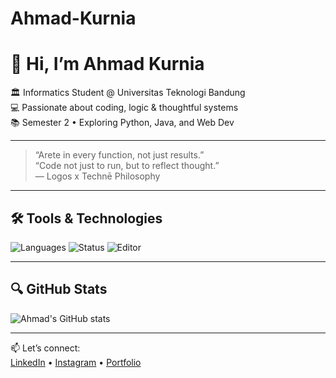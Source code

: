 # Ahmad-Kurnia
# 👋 Hi, I’m Ahmad Kurnia  
🏛 Informatics Student @ Universitas Teknologi Bandung  
💻 Passionate about coding, logic & thoughtful systems  
📚 Semester 2 • Exploring Python, Java, and Web Dev  

---

> “Arete in every function, not just results.”  
> “Code not just to run, but to reflect thought.”  
> — Logos x Technē Philosophy

---

## 🛠️ Tools & Technologies
![Languages](https://img.shields.io/badge/code-Java-blue)
![Status](https://img.shields.io/badge/learning-Python-yellow)
![Editor](https://img.shields.io/badge/editor-VS%20Code-purple)

---

## 🔍 GitHub Stats  
![Ahmad's GitHub stats](https://github-readme-stats.vercel.app/api?username=ahmadkurnia&show_icons=true&theme=dark)

---

📫 Let’s connect:  
[LinkedIn](https://www.linkedin.com/in/ahmad-kurnia-488a82330) • [Instagram](https://www.instagram.com/pack_ahmadd) • [Portfolio](https://ahmadkurnia.carrd.co/)
